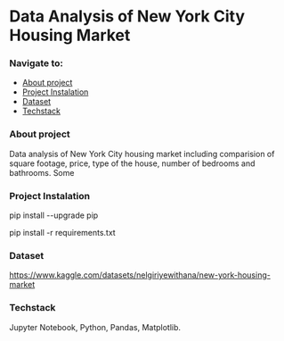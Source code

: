 # Data Analysis of New York City Housing Market

### Navigate to:
  * [About project](urla)
  * [Project Instalation](urlb)
  * [Dataset](urlc)
  * [Techstack](urld)


### About project
Data analysis of New York City housing market including comparision of square footage, price, type of the house, number of bedrooms and bathrooms. Some 


### Project Instalation
pip install --upgrade pip

pip install -r requirements.txt

### Dataset
https://www.kaggle.com/datasets/nelgiriyewithana/new-york-housing-market

### Techstack
Jupyter Notebook, Python, Pandas, Matplotlib.

